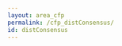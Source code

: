 ```yaml
---
layout: area_cfp
permalink: /cfp_distConsensus/
id: distConsensus
---
```


<!-- This page content is automatically generated based on the page ID -->
